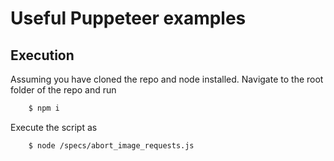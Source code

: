 # Useful Puppeteer examples


## Execution

Assuming you have cloned the repo and node installed. Navigate to the root folder of the repo and run

```sh
    $ npm i
``` 
Execute the script as 

```bash
    $ node /specs/abort_image_requests.js
```



